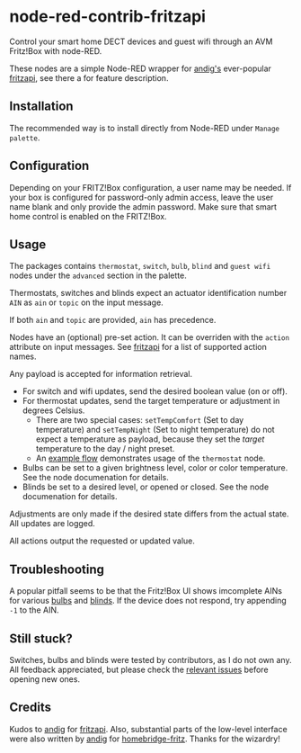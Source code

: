 # node-red-contrib-fritzapi

Control your smart home DECT devices and guest wifi through an AVM Fritz!Box with node-RED.

These nodes are a simple Node-RED wrapper for [andig's](https://github.com/andig) ever-popular
[fritzapi](https://www.npmjs.com/package/fritzapi), see there a for feature description.

## Installation

The recommended way is to install directly from Node-RED under `Manage palette`.

## Configuration

Depending on your FRITZ!Box configuration, a user name may be needed. If your box is configured for password-only
admin access, leave the user name blank and only provide the admin password. Make sure that smart home control is
enabled on the FRITZ!Box.

## Usage

The packages contains `thermostat`, `switch`, `bulb`, `blind` and `guest wifi` nodes under the `advanced` section in the palette.

Thermostats, switches and blinds expect an actuator identification number `AIN` as `ain` or `topic` on the input message.

If both `ain` and `topic` are provided, `ain` has precedence.

Nodes have an (optional) pre-set action. It can be overriden with the `action` attribute on input messages.
See [fritzapi](https://www.npmjs.com/package/fritzapi) for a list of supported action names.

Any payload is accepted for information retrieval.

* For switch and wifi updates, send the desired boolean value
(on or off).
* For thermostat updates, send the target temperature or adjustment in degrees Celsius.
  * There are two special cases: `setTempComfort` (Set to day temperature) and `setTempNight` (Set to night temperature)
do not expect a temperature as payload, because they set the *target* temperature to the day / night preset.
  * An [example flow](examples/Fritz%20HTTP%20API%20Example%20Flow.json) demonstrates usage of the `thermostat` node.
* Bulbs can be set to a given brightness level, color or color temperature. See the node documenation for details.
* Blinds be set to a desired level, or opened or closed.
See the node documenation for details.

Adjustments are only made if the desired state differs from the actual state. All updates are logged.

All actions output the requested or updated value.

## Troubleshooting

A popular pitfall seems to be that the Fritz!Box UI shows imcomplete AINs for various [bulbs](https://github.com/dnknth/node-red-contrib-fritzapi/issues/27#issuecomment-953936018) and [blinds](https://github.com/dnknth/node-red-contrib-fritzapi/issues/26). If the device does not respond, try appending `-1` to the AIN.

## Still stuck?

Switches, bulbs and blinds were tested by contributors, as I do not own any. All feedback appreciated, but please check the [relevant issues](https://github.com/dnknth/node-red-contrib-fritzapi/issues?q=is%3Aissue+is%3Aclosed) before opening new ones.

## Credits

Kudos to [andig](https://github.com/andig) for [fritzapi](https://www.npmjs.com/package/fritzapi).
Also, substantial parts of the low-level interface were also written by [andig](https://github.com/andig) for
[homebridge-fritz](https://www.npmjs.com/package/homebridge-fritz). Thanks for the wizardry!
